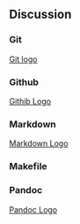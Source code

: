 ## Discussion

### Git

[Git logo](../../images/git-logo.png)


### Github

[Githib Logo](../../images/github-logo.png)

### Markdown

[Markdown Logo](../../images/markdown-logo.png)

### Makefile

### Pandoc

[Pandoc Logo](../../images/pandoc-logo.png)

